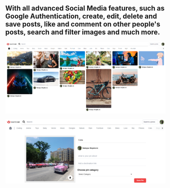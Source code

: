 ## With all advanced Social Media features, such as Google Authentication, create, edit, delete and save posts, like and comment on other people's posts, search and filter images and much more.

![This is an image](./snap.png)

![This is an image](./snap1.png)
